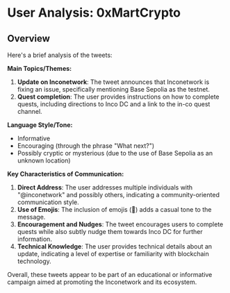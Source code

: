 # User Analysis: 0xMartCrypto

## Overview

Here's a brief analysis of the tweets:

**Main Topics/Themes:**
1. **Update on Inconetwork**: The tweet announces that Inconetwork is fixing an issue, specifically mentioning Base Sepolia as the testnet.
2. **Quest completion**: The user provides instructions on how to complete quests, including directions to Inco DC and a link to the in-co quest channel.

**Language Style/Tone:**
- Informative
- Encouraging (through the phrase "What next?")
- Possibly cryptic or mysterious (due to the use of Base Sepolia as an unknown location)

**Key Characteristics of Communication:**

1. **Direct Address**: The user addresses multiple individuals with "@inconetwork" and possibly others, indicating a community-oriented communication style.
2. **Use of Emojis**: The inclusion of emojis (👀) adds a casual tone to the message.
3. **Encouragement and Nudges**: The tweet encourages users to complete quests while also subtly nudge them towards Inco DC for further information.
4. **Technical Knowledge**: The user provides technical details about an update, indicating a level of expertise or familiarity with blockchain technology.

Overall, these tweets appear to be part of an educational or informative campaign aimed at promoting the Inconetwork and its ecosystem.